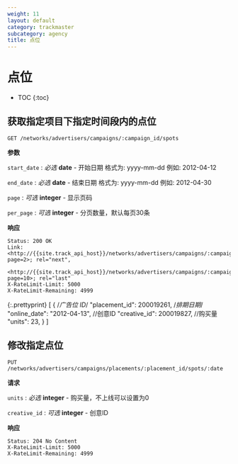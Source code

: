 ```yaml
---
weight: 11
layout: default
category: trackmaster
subcategory: agency
title: 点位
---
```


# 点位

* TOC
{:toc}

## 获取指定项目下指定时间段内的点位

    GET /networks/advertisers/campaigns/:campaign_id/spots

**参数**

`start_date`
: _必选_ **date** - 开始日期 格式为: yyyy-mm-dd 例如: 2012-04-12

`end_date`
: _必选_ **date** - 结束日期 格式为: yyyy-mm-dd 例如: 2012-04-30

`page`
: _可选_ **integer** - 显示页码

`per_page`
: _可选_ **integer** - 分页数量，默认每页30条

**响应**

    Status: 200 OK
    Link: <http://{{site.track_api_host}}/networks/advertisers/campaigns/:campaign_id/spots?page=2>; rel="next",
          <http://{{site.track_api_host}}/networks/advertisers/campaigns/:campaign_id/spots?page=10>; rel="last"
    X-RateLimit-Limit: 5000
    X-RateLimit-Remaining: 4999

{:.prettyprint}
    [
      {
        /*广告位 ID*/
        "placement_id": 200019261,
        /*排期日期*/
        "online_date": "2012-04-13",
        //创意ID
        "creative_id": 200019827,
        //购买量
        "units": 23,
      }
    ]

## 修改指定点位

    PUT /networks/advertisers/campaigns/placements/:placement_id/spots/:date

**请求**

`units`
: _必选_ **integer** - 购买量，不上线可以设置为0

`creative_id`
: _可选_ **integer** - 创意ID

**响应**

    Status: 204 No Content
    X-RateLimit-Limit: 5000
    X-RateLimit-Remaining: 4999

